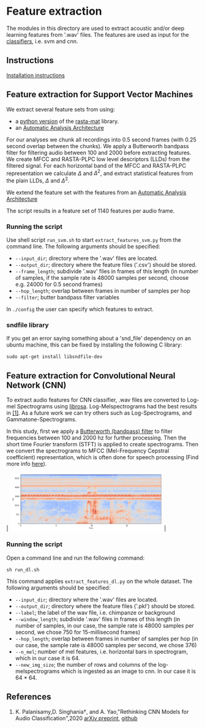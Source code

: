 # Feature extraction
The modules in this directory are used to extract acoustic and/or deep learning features from '.wav' files. The features are used as input for the  [classifiers](../classifier), i.e. svm and cnn.

## Instructions

[Installation instructions](https://github.com/UtrechtUniversity/animal-sounds/tree/documenation_svm#getting-started)

## Feature extraction for Support Vector Machines
We extract several feature sets from using:

- a [python version](https://github.com/mystlee/rasta_py) of the [rasta-mat](https://www.ee.columbia.edu/~dpwe/resources/matlab/rastamat/) library.
- an [Automatic Analysis Architecture](https://doi.org/10.5281/zenodo.1216028)

For our analyses we chunk all recordings into 0.5 second frames (with 0.25 second overlap between the chunks).
We apply a Butterworth bandpass filter for filtering audio between 100 and 2000 before extracting features. 
We create MFCC and RASTA-PLPC low level descriptors (LLDs) from the filtered signal. For each horizontal band of the MFCC and RASTA-PLPC representation we calculate $\Delta$ and $\Delta^2$, and extract statistical features from the plain LLDs, $\Delta$ and $\Delta^2$.

We extend the feature set with the features from an [Automatic Analysis Architecture](https://doi.org/10.5281/zenodo.1216028)

The script results in a feature set of 1140 features per audio frame.

### Running the script
Use shell script `run_svm.sh` to start `extract_features_svm.py` from the command line. The following arguments should be specified:
- `--input_dir`; directory where the '.wav' files are located.
- `--output_dir`; directory where the feature files ('.csv') should be stored.
- `--frame_length`; subdivide '.wav' files in frames of this length (in number of samples, if the sample rate is 48000 samples per second, choose e.g. 24000 for 0.5 second frames)
- `--hop_length`; overlap between frames in number of samples per hop
- `--filter`; butter bandpass filter variables 

In `./config` the user can specify which features to extract.

### sndfile library
If you get an error saying something about a 'snd_file' dependency on an ubuntu machine, this can be fixed by installing the following C library:
```
sudo apt-get install libsndfile-dev
```
## Feature extraction for Convolutional Neural Network (CNN)
To extract audio features for CNN classifier, .wav files are converted to Log-mel Spectrograms using [librosa](https://zenodo.org/badge/latestdoi/6309729). 
Log-Melspectrograms had the best results in [[1]](#ref). As a future work we can try others such as Log-Spectrograms, and Gammatone-Spectrograms.

In this study, first we apply a [Butterworth (bandpass) filter](https://docs.scipy.org/doc/scipy/reference/generated/scipy.signal.butter.html) to filter frequencies between 100 and 2000 hz for further processing. Then the short time Fourier transform (STFT) is applied to create spectrograms. 
Then we convert the spectrograms to MFCC (Mel-Frequency Cepstral coefficient) representation, which is often done for speech processing (Find more info [here](https://speechprocessingbook.aalto.fi/Representations/Melcepstrum.html)).

| <img src="../../img/melspectrogram.png" width="400" /> | 

### Running the script
Open a command line and run the following command:
```
sh run_dl.sh
```

This command applies `extract_features_dl.py` on the whole dataset. The following arguments should be specified:
- `--input_dir`; directory where the '.wav' files are located.
- `--output_dir`; directory where the feature files ('.pkl') should be stored.
- `--label`; the label of the wav file, i.e. chimpanze or background
- `--window_length`; subdivide '.wav' files in frames of this length (in number of samples, in our case, the sample rate is 48000 samples per second, we chose 750 for 15-millisecond frames)
- `--hop_length`; overlap between frames in number of samples per hop (in our case, the sample rate is 48000 samples per second, we chose 376)
- `--n_mel`; number of mel features, i.e. horizontal bars in spectrogram, which in our case it is 64.
- `--new_img_size`; the number of rows and columns of the log-melspectrograms which is ingested as an image to cnn. In our case it is 64 * 64.

## <a name="ref"></a>References
1. K. Palanisamy,D. Singhania†, and A. Yao,"Rethinking CNN Models for Audio Classification",2020 
   [arXiv preprint](https://arxiv.org/abs/2007.11154), [github](https://github.com/kamalesh0406/Audio-Classification)
